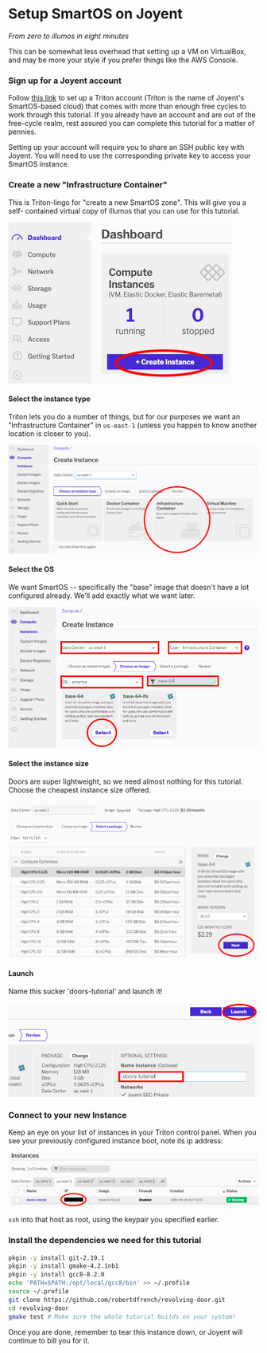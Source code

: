 # Setup SmartOS on Joyent
*From zero to illumos in eight minutes*

This can be somewhat less overhead that setting up a VM on VirtualBox, and may
be more your style if you prefer things like the AWS Console.

### Sign up for a Joyent account
Follow [this link](https://lpage.joyent.com/Triton-Free-Trial.html) to set up a
Triton account (Triton is the name of Joyent's SmartOS-based cloud) that comes
with more than enough free cycles to work through this tutorial. If you already
have an account and are out of the free-cycle realm, rest assured you can
complete this tutorial for a matter of pennies.

Setting up your account will require you to share an SSH public key with Joyent.
You will need to use the corresponding private key to access your SmartOS
instance.

### Create a new "Infrastructure Container"
This is Triton-lingo for "create a new SmartOS zone". This will give you a self-
contained virtual copy of illumos that you can use for this tutorial.

![create-instance](create-instance.png)

#### Select the instance type
Triton lets you do a number of things, but for our purposes we want an
"Infrastructure Container" in `us-east-1` (unless you happen to know another
location is closer to you).

![infrastructure-container](infrastructure-container.png)

#### Select the OS
We want SmartOS -- specifically the "base" image that doesn't have a lot
configured already. We'll add exactly what we want later.

![smartos](smartos.png)

#### Select the instance size
Doors are super lightweight, so we need almost nothing for this tutorial. Choose
the cheapest instance size offered.

![cheap](cheap.png)

#### Launch
Name this sucker 'doors-tutorial' and launch it!

![launch](launch.png)

### Connect to your new Instance
Keep an eye on your list of instances in your Triton control panel. When you see
your previously configured instance boot, note its ip address:

![list](list.png)

`ssh` into that host as root, using the keypair you specified earlier.

### Install the dependencies we need for this tutorial
```bash
pkgin -y install git-2.19.1
pkgin -y install gmake-4.2.1nb1
pkgin -y install gcc8-8.2.0
echo 'PATH=$PATH:/opt/local/gcc8/bin' >> ~/.profile
source ~/.profile
git clone https://github.com/robertdfrench/revolving-door.git
cd revolving-door
gmake test # Make sure the whole tutorial builds on your system!
```

Once you are done, remember to tear this instance down, or Joyent will continue
to bill you for it.
